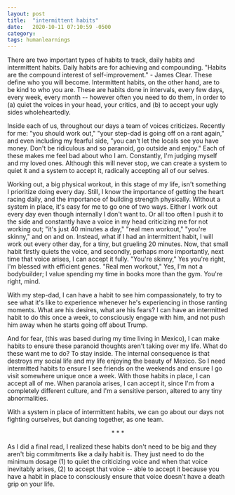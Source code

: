 ```yaml
---
layout: post
title:  "intermittent habits"
date:   2020-10-11 07:10:59 -0500
category: 
tags: humanlearnings
---
```


There are two important types of habits to track, daily habits and intermittent habits. Daily habits are for achieving and compounding. "Habits are the compound interest of self-improvement." - James Clear. These define who you will become. Intermittent habits, on the other hand, are to be kind to who you are. These are habits done in intervals, every few days, every week, every month -- however often you need to do them, in order to (a) quiet the voices in your head, your critics, and (b) to accept your ugly sides wholeheartedly.

Inside each of us, throughout our days a team of voices criticizes. Recently for me: "you should work out," "your step-dad is going off on a rant again," and even including my fearful side, "you can't let the locals see you have money. Don't be ridiculous and so paranoid, go outside and enjoy." Each of these makes me feel bad about who I am. Constantly, I'm judging myself and my loved ones. Although this will never stop, we can create a system to quiet it and a system to accept it, radically accepting all of our selves.

Working out, a big physical workout, in this stage of my life, isn't something I prioritize doing every day. Still, I know the importance of getting the heart racing daily, and the importance of building strength physically. Without a system in place, it's easy for me to go one of two ways. Either I work out every day even though internally I don't want to. Or all too often I push it to the side and constantly have a voice in my head criticizing me for not working out; "it's just 40 minutes a day," "real men workout," "you're skinny," and on and on. Instead, what if I had an intermittent habit, I will work out every other day, for a tiny, but grueling 20 minutes. Now, that small habit firstly quiets the voice, and secondly, perhaps more importantly, next time that voice arises, I can accept it fully. "You're skinny," Yes you're right, I'm blessed with efficient genes. "Real men workout," Yes, I'm not a bodybuilder; I value spending my time in books more than the gym. You're right, mind.

With my step-dad, I can have a habit to see him compassionately, to try to see what it's like to experience whenever he's experiencing in those ranting moments. What are his desires, what are his fears? I can have an intermitted habit to do this once a week, to consciously engage with him, and not push him away when he starts going off about Trump. 

And for fear, (this was based during my time living in Mexico), I can make habits to ensure these paranoid thoughts aren't taking over my life. What do these want me to do? To stay inside. The internal consequence is that destroys my social life and my life enjoying the beauty of Mexico. So I need intermitted habits to ensure I see friends on the weekends and ensure I go visit somewhere unique once a week. With those habits in place, I can accept all of me. When paranoia arises, I can accept it, since I'm from a completely different culture, and I'm a sensitive person, altered to any tiny abnormalities. 

With a system in place of intermittent habits, we can go about our days not fighting ourselves, but dancing together, as one team.

<p style="text-align: center;"> * * * </p>

As I did a final read, I realized these habits don't need to be big and they aren't big commitments like a daily habit is. They just need to do the minimum dosage (1) to quiet the criticizing voice and when that voice inevitably arises, (2) to accept that voice -- able to accept it because you have a habit in place to consciously ensure that voice doesn't have a death grip on your life.

